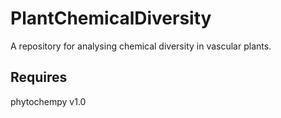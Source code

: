 # PlantChemicalDiversity

A repository for analysing chemical diversity in vascular plants.

## Requires
phytochempy v1.0
